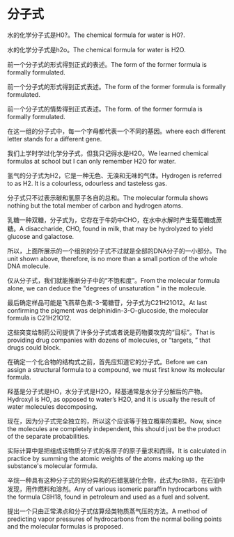 # 分子式

<p><span class="chinese">水的化学分子式是H0?。</span><span class="english">The chemical formula for water is H0?.</span></p>

<p><span class="chinese">水的化学分子式是h2o。</span><span class="english">The chemical formula for water is H2O.</span></p>

<p><span class="chinese">前一个分子式的形式得到正式的表述。</span><span class="english">The form of the former formula is formally formulated.</span></p>

<p><span class="chinese">前一个分子式的形式得到正式表述。</span><span class="english">The form of the former formula is formally formulated.</span></p>

<p><span class="chinese">前一个分子式的情势得到正式表述。</span><span class="english">The form. of the former formula is formally formulated.</span></p>

<p><span class="chinese">在这一组的分子式中，每一个字母都代表一个不同的基因。</span><span class="english">where each different letter stands for a different gene.</span></p>

<p><span class="chinese">我们上学时学过化学分子式，但我只记得水是H2O。</span><span class="english">We learned chemical formulas at school but I can only remember H2O for water.</span></p>

<p><span class="chinese">氢气的分子式为H2，它是一种无色、无溴和无味的气体。</span><span class="english">Hydrogen is referred to as H2. It is a colourless, odourless and tasteless gas.</span></p>

<p><span class="chinese">分子式只不过表示碳和氢原子各自的总和。</span><span class="english">The molecular formula shows nothing but the total member of carbon and hydrogen atoms.</span></p>

<p><span class="chinese">乳糖一种双糖，分子式为，它存在于牛奶中CHO，在水中水解时产生葡萄糖或蔗糖。</span><span class="english">A disaccharide, CHO, found in milk, that may be hydrolyzed to yield glucose and galactose.</span></p>

<p><span class="chinese">所以，上面所展示的一个组别的分子式不过就是全部的DNA分子的一小部分。</span><span class="english">The unit shown above, therefore, is no more than a small portion of the whole DNA molecule.</span></p>

<p><span class="chinese">仅从分子式，我们就能推断分子中的“不饱和度”。</span><span class="english">From the molecular formula alone, we can deduce the "degrees of unsaturation " in the molecule.</span></p>

<p><span class="chinese">最后确定样品可能是飞燕草色素-3-葡糖苷，分子式为C21H21O12。</span><span class="english">At last confirming the pigment was delphinidin-3-O-glucoside, the molecular formula is C21H21O12.</span></p>

<p><span class="chinese">这些突变给制药公司提供了许多分子式或者说是药物要攻克的“目标”。</span><span class="english">That is providing drug companies with dozens of molecules, or “targets, ” that drugs could block.</span></p>

<p><span class="chinese">在确定一个化合物的结构式之前，首先应知道它的分子式。</span><span class="english">Before we can assign a structural formula to a compound, we must first know its molecular formula.</span></p>

<p><span class="chinese">羟基是分子式是HO，水分子式是H2O，羟基通常是水分子分解后的产物。</span><span class="english">Hydroxyl is HO, as opposed to water’s H2O, and it is usually the result of water molecules decomposing.</span></p>

<p><span class="chinese">现在，因为分子式完全独立的，所以这个应该等于独立概率的乘积。</span><span class="english">Now, since the molecules are completely independent, this should just be the product of the separate probabilities.</span></p>

<p><span class="chinese">实际计算中是把组成该物质分子式的各原子的原子量求和而得。</span><span class="english">It is calculated in practice by summing the atomic weights of the atoms making up the substance's molecular formula.</span></p>

<p><span class="chinese">辛烷一种具有这种分子式的同分异构的石蜡氢碳化合物，此式为c8h18，在石油中发现，用作燃料和溶剂。</span><span class="english">Any of various isomeric paraffin hydrocarbons with the formula C8H18, found in petroleum and used as a fuel and solvent.</span></p>

<p><span class="chinese">提出一个只由正常沸点和分子式估算烃类物质蒸气压的方法。</span><span class="english">A method of predicting vapor pressures of hydrocarbons from the normal boiling points and the molecular formulas is proposed.</span></p>


